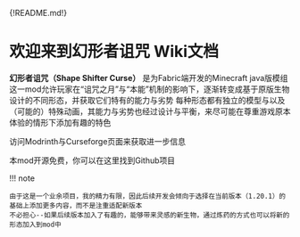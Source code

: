 {!README.md!}

# 欢迎来到幻形者诅咒 Wiki文档

**幻形者诅咒（Shape Shifter Curse）** 是为Fabric端开发的Minecraft java版模组
这一mod允许玩家在“诅咒之月”与“本能”机制的影响下，逐渐转变成基于原版生物设计的不同形态，并获取它们特有的能力与劣势
每种形态都有独立的模型与以及（可能的）特殊动画，其能力与劣势也经过设计与平衡，来尽可能在尊重游戏原本体验的情形下添加有趣的特色

访问Modrinth与Curseforge页面来获取进一步信息

本mod开源免费，你可以在这里找到Github项目

!!! note

    由于这是一个业余项目，我的精力有限，因此后续开发会倾向于选择在当前版本（1.20.1）的基础上添加更多内容，而不是注重适配新版本
    不必担心--如果后续版本加入了有趣的，能够带来灵感的新生物，通过炼药的方式也可以将新的形态加入到mod中

